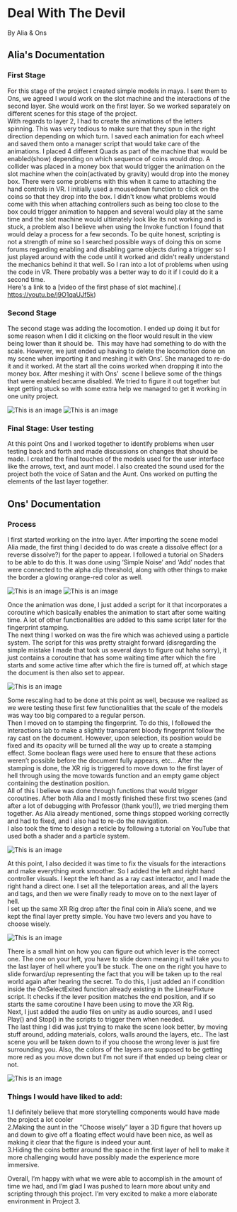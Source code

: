 # Deal With The Devil

By Alia & Ons

## Alia's Documentation

### First Stage
For this stage of the project I created simple models in maya. I sent them to Ons, we agreed I would work on the slot machine and the interactions of the second layer. She would work on the first layer. So we worked separately on different scenes for this stage of the project. <br/>
With regards to layer 2, I had to create the animations of the letters spinning. This was very tedious to make sure that they spun in the right direction depending on which turn. I saved each animation for each wheel and saved them onto a manager script that would take care of the animations. I placed 4 different Quads as part of the machine that would be enabled(show) depending on which sequence of coins would drop. A collider was placed in a money box that would trigger the animation on the slot machine when the coin(activated by gravity) would drop into the money box. There were some problems with this when it came to attaching the hand controls in VR. I initially used a mousedown function to click on the coins so that they drop into the box. I didn't know what problems would come with this when attaching controllers such as being too close to the box could trigger animation to happen and several would play at the same time and the slot machine would ultimately look like its not working and is stuck, a problem also I believe when using the Invoke function I found that would delay a process for a few seconds. To be quite honest, scripting is not a strength of mine so I searched possible ways of doing this on some forums regarding enabling and disabling game objects during a trigger so I just played around with the code until it worked and didn't really understand the mechanics behind it that well. So I ran into a lot of problems when using the code in VR. There probably was a better way to do it if I could do it a second time. <br/>
Here's a link to a [video of the first phase of slot machine].( https://youtu.be/j9O1qaUJf5k)

### Second Stage
The second stage was adding the locomotion. I ended up doing it but for some reason when I did it clicking on the floor would result in the view being lower than it should be.  This may have had something to do with the scale. However, we just ended up having to delete the locomotion done on my scene when importing it and meshing it with Ons’. She managed to re-do it and it worked. At the start all the coins worked when dropping it into the money box. After meshing it with Ons’  scene I believe some of the things that were enabled became disabled. We tried to figure it out together but kept getting stuck so with some extra help we managed to get it working in one unity project.

![This is an image](https://github.com/ons-taktak/Project2Repo/blob/7c551ae9f7ba17137a14c8f6eb5cd373dd4718e7/docs/alia1.jpg)
![This is an image](alia2.png)

### Final Stage: User testing
At this point Ons and I worked together to identify problems when user testing back and forth and made discussions on changes that should be made. I created the final touches of the models used for the user interface like the arrows, text, and aunt model. I also created the sound used for the project both the voice of Satan and the Aunt. Ons worked on putting the elements of the last layer together.

## Ons' Documentation
### Process
I first started working on the intro layer. After importing the scene model Alia made, the first thing I decided to do was create a dissolve effect (or a reverse dissolve?) for the paper to appear. I followed a tutorial on Shaders to be able to do this. It was done using ‘Simple Noise’ and ‘Add’ nodes that were connected to the alpha clip threshold, along with other things to make the border a glowing orange-red color as well.

![This is an image](ons1.png)
![This is an image](ons2.png)

Once the animation was done, I just added a script for it that incorporates a coroutine which basically enables the animation to start after some waiting time. A lot of other functionalities are added to this same script later for the fingerprint stamping. <br/>
The next thing I worked on was the fire which was achieved using a particle system. The script for this was pretty straight forward (disregarding the simple mistake I made that took us several days to figure out haha sorry), it just contains a coroutine that has some waiting time after which the fire starts and some active time after which the fire is turned off, at which stage the document is then also set to appear.

![This is an image](ons3.png)

Some rescaling had to be done at this point as well, because we realized as we were testing these first few functionalities that the scale of the models was way too big compared to a regular person. <br/>
Then I moved on to stamping the fingerprint. To do this, I followed the interactions lab to make a slightly transparent bloody fingerprint follow the ray cast on the document. However, upon selection, its position would be fixed and its opacity will be turned all the way up to create a stamping effect. Some boolean flags were used here to ensure that these actions weren’t possible before the document fully appears, etc…
After the stamping is done, the XR rig is triggered to move down to the first layer of hell through using the move towards function and an empty game object containing the destination position. <br/>
All of this I believe was done through functions that would trigger coroutines.
After both Alia and I mostly finished these first two scenes (and after a lot of debugging with Professor (thank you!)), we tried merging them together. As Alia already mentioned, some things stopped working correctly and had to fixed, and I also had to re-do the navigation. <br/>
I also took the time to design a reticle by following a tutorial on YouTube that used both a shader and a particle system.

![This is an image](ons4.png)

At this point, I also decided it was time to fix the visuals for the interactions and make everything work smoother. So I added the left and right hand controller visuals. I kept the left hand as a ray cast interactor, and I made the right hand a direct one. I set all the teleportation areas, and all the layers and tags, and then we were finally ready to move on to the next layer of hell. <br/>
I set up the same XR Rig drop after the final coin in Alia’s scene, and we kept the final layer pretty simple. You have two levers and you have to choose wisely. 

![This is an image](ons5.png)

There is a small hint on how you can figure out which lever is the correct one. The one on your left, you have to slide down meaning it will take you to the last layer of hell where you’ll be stuck. The one on the right you have to slide forward/up representing the fact that you will be taken up to the real world again after hearing the secret. To do this, I just added an if condition inside the OnSelectExited function already existing in the LinearFixture script. It checks if the lever position matches the end position, and if so starts the same coroutine I have been using to move the XR Rig. <br/>
Next, I just added the audio files on unity as audio sources, and I used Play() and Stop() in the scripts to trigger them when needed. <br/>
The last thing I did was just trying to make the scene look better, by moving stuff around, adding materials, colors, walls around the layers, etc..
The last scene you will be taken down to if you choose the wrong lever is just fire surrounding you. Also, the colors of the layers are supposed to be getting more red as you move down but I’m not sure if that ended up being clear or not.

![This is an image](ons6.png)

### Things I would have liked to add:

1.I definitely believe that more storytelling components would have made the project a lot cooler <br/>
2.Making the aunt in the “Choose wisely” layer a 3D figure that hovers up and down to give off a floating effect would have been nice, as well as making it clear that the figure is indeed your aunt.<br/>
3.Hiding the coins better around the space in the first layer of hell to make it more challenging would have possibly made the experience more immersive.


Overall, I’m happy with what we were able to accomplish in the amount of time we had, and I’m glad I was pushed to learn more about unity and scripting through this project. I’m very excited to make a more elaborate environment in Project 3.


